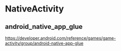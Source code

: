 # NativeActivity

## android_native_app_glue

https://developer.android.com/reference/games/game-activity/group/android-native-app-glue
